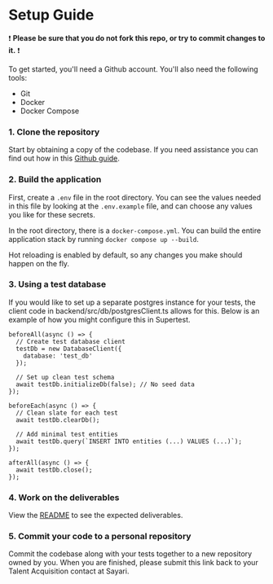 #  Setup Guide

:exclamation: **Please be sure that you do not fork this repo, or try to commit changes to it.** :exclamation:

To get started, you'll need a Github account. You'll also need the following tools:

- Git
- Docker
- Docker Compose

### 1. Clone the repository
Start by obtaining a copy of the codebase. If you need assistance you can find out how in this [Github guide](https://docs.github.com/en/repositories/creating-and-managing-repositories/cloning-a-repository). 


### 2. Build the application
First, create a `.env` file in the root directory. You can see the values needed in this file by looking at the `.env.example` file, and can choose any values you like for these secrets.

In the root directory, there is a `docker-compose.yml`. You can build the entire application stack by running `docker compose up --build`.

Hot reloading is enabled by default, so any changes you make should happen on the fly.

### 3. Using a test database
If you would like to set up a separate postgres instance for your tests, the client code in backend/src/db/postgresClient.ts allows for this. Below is an example of how you might configure this in Supertest.

    beforeAll(async () => {
      // Create test database client
      testDb = new DatabaseClient({
        database: 'test_db'
      });

      // Set up clean test schema
      await testDb.initializeDb(false); // No seed data
    });

    beforeEach(async () => {
      // Clean slate for each test
      await testDb.clearDb();

      // Add minimal test entities
      await testDb.query(`INSERT INTO entities (...) VALUES (...)`);
    });

    afterAll(async () => {
      await testDb.close();
    });

### 4. Work on the deliverables

View the [README](README.md) to see the expected deliverables.

### 5. Commit your code to a personal repository

Commit the codebase along with your tests together to a new repository owned by you. When you are finished, please submit this link back to your Talent Acquisition contact at Sayari.
